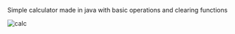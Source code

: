 Simple calculator made in java with basic operations and clearing functions

![calc](https://user-images.githubusercontent.com/79697947/109860334-ec181e00-7c55-11eb-9972-d7236c17e4ca.JPG)

